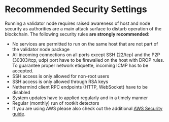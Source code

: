 # Recommended Security Settings



Running a validator node requires raised awareness of host and node security as authorities are a main attack surface to disturb operation of the blockchain. The following security rules **are strongly recommended**:

* No services are permitted to run on the same host that are not part of the validator node package
* All incoming connections on all ports except SSH (22/tcp) and the P2P (30303/tcp, udp) port have to be firewalled on the host with DROP rules. To guarantee proper network etiquette, incoming ICMP has to be accepted.
* SSH access is only allowed for non-root users
* SSH access is only allowed through RSA keys
* Nethermind client RPC endpoints (HTTP, WebSocket) have to be disabled
* System updates have to applied regularly and in a timely manner
* Regular (monthly) run of rootkit detectors
* If you are using AWS please also check out the additional [AWS Security guide](https://energyweb.atlassian.net/wiki/spaces/EWF/pages/703037441/AWS+Security+Guide).
